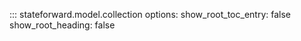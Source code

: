 ::: stateforward.model.collection
    options:
      show_root_toc_entry: false
      show_root_heading: false
      